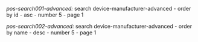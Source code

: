 *pos-search001-advanced:* search device-manufacturer-advanced - 
    order by id - asc - number 5 - page 1

*pos-search002-advanced:* search device-manufacturer-advanced - 
    order by name - desc - number 5 - page 1